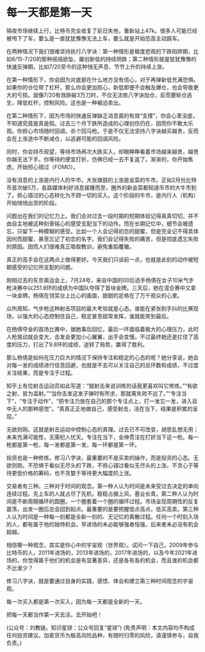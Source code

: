 # 每一天都是第一天

隔夜市场继续上行，比特币完全收复了前日失地，重新站上47k。很多人可能已经被甩下了车，要么是一直犹犹豫豫无法上车，要么就是开始恐高主动跳车。

在两种情况下我们很难坚持执行八字诀：第一种情形是极度悲观的下跌陷阱期，比如6/15-7/20的那种摇摇欲坠、屡创新低的持续阴跌；第二种情形就是犹犹豫豫的快速反弹期，比如7/20至今的这种悄无声息、节节上升的持续上涨。

在第一种情形下，你会因为对底部在什么地方没有信心，对于再弹新低充满恐惧。如果你的仓位带了杠杆，那么你会更加担心，新低即便不会触及爆仓，也会导致更大的亏损。就像7/20有效跌破3万刀时，不仅无法依八字诀加仓，反而要斩仓逃生，降低杠杆，控制风险。这也是一种被迫卖出。

在第二种情形下，因为市场的快速反弹缺乏消息面的有效“支撑”，你会心里没底，不知道究竟是真是假。过去三个月下跌所造成的心理创伤仍在，因而你不敢太乐观。你担心市场随时回调，杀个回马枪。于是不仅无法坚持八字诀越买越贵，反而会在上涨途中不断减仓，以逃避可能的回调风险。

同时，你会持币观望，等待市场再次大跌买入，却眼睁睁看着市场越来越贵，越贵你越无法下手。你等待的便宜打折，仿佛已经一去不复返了。渐渐的，你开始焦虑，开始担心错过（FOMO）。

没有消息的上涨是内行人的牛市。大张旗鼓的上涨是韭菜的牛市。正如2月份比特币首次破5万，各路媒体利好消息接踵而至，圈外的新韭菜都知道币市的大牛市到了。担心错过的心态转化为不顾一切的买入。这个阶段的牛市，是内行人（机构）开始悄悄出货的阶段。

问题出在我们的记忆力上。我们会对过去一段时期的短期体验记得真真切切，并不由自主地被这种刻骨铭心的感受支配当下的动作。而在长期记忆中，细节会被遗忘，只留下一种模糊的感受。比如一个人会记得初恋的甜蜜，但是完全记不得具体因何而甜蜜，甚至忘记了初恋的名字。我们会记得失败的痛苦，但是彻底遗忘失败的原因。因而人们很难真正吸取教训，避免重蹈覆辙。

真正的高手会在这两点上做得更好。今天我们只谈前一点，也就是此刻的动作被短期感受的记忆所支配的问题。

刚刚过去的东京奥运会上，7月24号，来自中国的00后选手杨倩在女子10米气步枪决赛中以251.8环的成绩为中国队夺得了首块金牌。三天后，她在混合赛中又拿一块金牌。杨倩在领奖台上比心的画面，甜甜的定格在了万千观众的心里。

众所周知，气步枪这种射击项目的最大考验就是心态。谁能在紧张到手抖的比赛现场，以强大的心态控制住自己，稳定甚至超常发挥，谁就能笑到最后。

在杨倩夺金的首场比赛中，据她事后回忆，最后一环面临着极大的心理压力，此时人枪晃动就会变大，击发会更加小心翼翼，出手会变慢。不过最终她还是扛住了高度的压力，打出了9.8环的成绩，逆转了局势，赢得了胜利。

那么杨倩是如何在压力巨大的情况下保持专注和稳定的心态的呢？她分享说，她会对每一发的成绩进行信息回避，也就是不去可以关注自己的总环数和成绩，不过度关注结果，而是专注于过程。

知乎上有位射击运动员如此写道：“就射击来说训练的话我更喜欢叫它修炼。”“有欲之射，皆为滥射。”“当你击发这发子弹时有所求，那就离失败不远了。”“专注当下”，“专注于动作”，“把专注力放在自己的那个专注点上，打一发忘一发，进入目中无人的那种感觉”。“真真正正地做自己，感受射击，活在当下，结果是积累的呈现。”

无欲则刚。这就是射击运动中控制心态的真理。过去已不可改变，胡思乱想无用；未来充满可能性，无需杞人忧天。专注在当下，全神贯注在打好当下这一枪。每一枪都是第一枪，每一发都是第一发，每一环都是第一环。

投资也是一种修炼。修习八字诀，最重要的不是买卖的操作，而是投资的心态。无欲则刚。不恐惧于看似无尽头的下跌，不担心错过看似无尽头的上涨。不贪心于等待更低价格的筹码，也不贪婪于等待更大幅度的上涨。

交易者有三种。三种对于时间的观念。第一种人认为时间是未来受过去决定的单向连续过程。先上车的人就占尽了先机，稳稳占据上风，基业长青。第二种人认为时间是不断周期循环的圆圈，一个圈套着一个圈的循环过程。市场呈现周期性的反复震荡，出发一圈后总会回到起点。最重要的是要把握低点高点，低买高卖。第三种人认为时间是一种每一刻都是全新一刻的、无记忆的离散过程。任何一个时刻入场的人，都有属于他的独特机会。早进场的未必能够强者恒强，后来者未必没有机会超越。

相信哪一种观念，其实是你心中的宇宙观（世界观）。试问一下自己，2009年参与比特币的人，2011年进场的，2013年进场的，2017年进场的，以及今年2021年进场的，你觉得属于他们的机会是有显著差异，还是各有各的机会，而且谁的机会都不比谁少？

修习八字诀，就是要通过自身的实践，感悟、体会和建立第三种时间观念的宇宙观。

每一次买入都是第一次买入，因为每一天都是全新的一天。

把每一天都当作第一天去活，去开始吧！

\(公众号：刘教链。知识星球：公众号回复“星球”\)  \(免责声明：本文内容均不构成任何投资建议。加密货币为极高风险品种，有随时归零的风险，请谨慎参与，自我负责。\)

